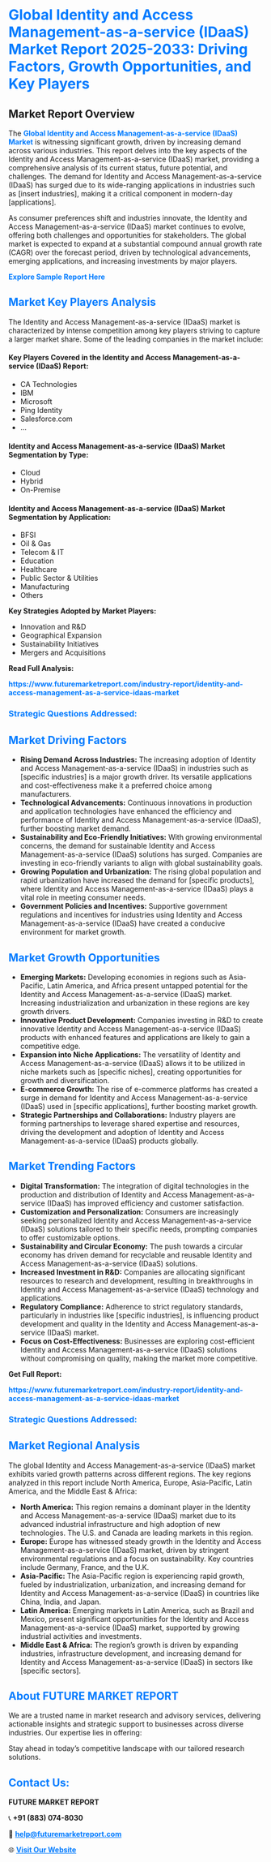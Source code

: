 <h1 style="color: #007BFF;">Global Identity and Access Management-as-a-service (IDaaS) Market Report 2025-2033: Driving Factors, Growth Opportunities, and Key Players</h1>

<section id="overview">
<h2>Market Report Overview</h2>
<p>The <a href="https://www.futuremarketreport.com/industry-report/identity-and-access-management-as-a-service-idaas-market" style="color: #007BFF; text-decoration: none;"><strong>Global Identity and Access Management-as-a-service (IDaaS) Market</strong></a> is witnessing significant growth, driven by increasing demand across various industries. This report delves into the key aspects of the Identity and Access Management-as-a-service (IDaaS) market, providing a comprehensive analysis of its current status, future potential, and challenges. The demand for Identity and Access Management-as-a-service (IDaaS) has surged due to its wide-ranging applications in industries such as [insert industries], making it a critical component in modern-day [applications].</p>
<p>As consumer preferences shift and industries innovate, the Identity and Access Management-as-a-service (IDaaS) market continues to evolve, offering both challenges and opportunities for stakeholders. The global market is expected to expand at a substantial compound annual growth rate (CAGR) over the forecast period, driven by technological advancements, emerging applications, and increasing investments by major players.</p>
</section>

<section id="overview">
<p><a href="https://www.futuremarketreport.com/request-sample/reportId=107468" style="color: #007BFF; text-decoration: none;"><strong>Explore Sample Report Here</strong></a></p>
</section>

<section id="key-players">
<h2 style="color: #007BFF;">Market Key Players Analysis</h2>
<p>The Identity and Access Management-as-a-service (IDaaS) market is characterized by intense competition among key players striving to capture a larger market share. Some of the leading companies in the market include:</p>
<h4>Key Players Covered in the Identity and Access Management-as-a-service (IDaaS) Report:</h4>
<ul><li>CA Technologies</li><li>IBM</li><li>Microsoft</li><li>Ping Identity</li><li>Salesforce.com</li><li>...</li></ul>
<h4>Identity and Access Management-as-a-service (IDaaS) Market Segmentation by Type:</h4>
<ul><li>Cloud</li><li>Hybrid</li><li>On-Premise</li></ul>

<h4>Identity and Access Management-as-a-service (IDaaS) Market Segmentation by Application:</h4>
<ul><li>BFSI</li><li>Oil &amp; Gas</li><li>Telecom &amp; IT</li><li>Education</li><li>Healthcare</li><li>Public Sector &amp; Utilities</li><li>Manufacturing</li><li>Others</li></ul>
<p><strong>Key Strategies Adopted by Market Players:</strong></p>
<ul>
<li>Innovation and R&D</li>
<li>Geographical Expansion</li>
<li>Sustainability Initiatives</li>
<li>Mergers and Acquisitions</li>
</ul>
</section>

<section>
<p><strong>Read Full Analysis: </strong></p><a href="https://www.futuremarketreport.com/industry-report/identity-and-access-management-as-a-service-idaas-market" style="color: #007BFF; text-decoration: none;"><strong>https://www.futuremarketreport.com/industry-report/identity-and-access-management-as-a-service-idaas-market</strong></a>
<h3 style="color: #007BFF;">Strategic Questions Addressed:</h3>
</section>

<section id="driving-factors">
<h2 style="color: #007BFF;">Market Driving Factors</h2>
<ul>
<li><strong>Rising Demand Across Industries:</strong> The increasing adoption of Identity and Access Management-as-a-service (IDaaS) in industries such as [specific industries] is a major growth driver. Its versatile applications and cost-effectiveness make it a preferred choice among manufacturers.</li>
<li><strong>Technological Advancements:</strong> Continuous innovations in production and application technologies have enhanced the efficiency and performance of Identity and Access Management-as-a-service (IDaaS), further boosting market demand.</li>
<li><strong>Sustainability and Eco-Friendly Initiatives:</strong> With growing environmental concerns, the demand for sustainable Identity and Access Management-as-a-service (IDaaS) solutions has surged. Companies are investing in eco-friendly variants to align with global sustainability goals.</li>
<li><strong>Growing Population and Urbanization:</strong> The rising global population and rapid urbanization have increased the demand for [specific products], where Identity and Access Management-as-a-service (IDaaS) plays a vital role in meeting consumer needs.</li>
<li><strong>Government Policies and Incentives:</strong> Supportive government regulations and incentives for industries using Identity and Access Management-as-a-service (IDaaS) have created a conducive environment for market growth.</li>
</ul>
</section>

<section id="growth-opportunities">
<h2 style="color: #007BFF;">Market Growth Opportunities</h2>
<ul>
<li><strong>Emerging Markets:</strong> Developing economies in regions such as Asia-Pacific, Latin America, and Africa present untapped potential for the Identity and Access Management-as-a-service (IDaaS) market. Increasing industrialization and urbanization in these regions are key growth drivers.</li>
<li><strong>Innovative Product Development:</strong> Companies investing in R&D to create innovative Identity and Access Management-as-a-service (IDaaS) products with enhanced features and applications are likely to gain a competitive edge.</li>
<li><strong>Expansion into Niche Applications:</strong> The versatility of Identity and Access Management-as-a-service (IDaaS) allows it to be utilized in niche markets such as [specific niches], creating opportunities for growth and diversification.</li>
<li><strong>E-commerce Growth:</strong> The rise of e-commerce platforms has created a surge in demand for Identity and Access Management-as-a-service (IDaaS) used in [specific applications], further boosting market growth.</li>
<li><strong>Strategic Partnerships and Collaborations:</strong> Industry players are forming partnerships to leverage shared expertise and resources, driving the development and adoption of Identity and Access Management-as-a-service (IDaaS) products globally.</li>
</ul>
</section>

<section id="trending-factors">
<h2 style="color: #007BFF;">Market Trending Factors</h2>
<ul>
<li><strong>Digital Transformation:</strong> The integration of digital technologies in the production and distribution of Identity and Access Management-as-a-service (IDaaS) has improved efficiency and customer satisfaction.</li>
<li><strong>Customization and Personalization:</strong> Consumers are increasingly seeking personalized Identity and Access Management-as-a-service (IDaaS) solutions tailored to their specific needs, prompting companies to offer customizable options.</li>
<li><strong>Sustainability and Circular Economy:</strong> The push towards a circular economy has driven demand for recyclable and reusable Identity and Access Management-as-a-service (IDaaS) solutions.</li>
<li><strong>Increased Investment in R&D:</strong> Companies are allocating significant resources to research and development, resulting in breakthroughs in Identity and Access Management-as-a-service (IDaaS) technology and applications.</li>
<li><strong>Regulatory Compliance:</strong> Adherence to strict regulatory standards, particularly in industries like [specific industries], is influencing product development and quality in the Identity and Access Management-as-a-service (IDaaS) market.</li>
<li><strong>Focus on Cost-Effectiveness:</strong> Businesses are exploring cost-efficient Identity and Access Management-as-a-service (IDaaS) solutions without compromising on quality, making the market more competitive.</li>
</ul>
</section>

<section>
<p><strong>Get Full Report: </strong></p><a href="https://www.futuremarketreport.com/industry-report/identity-and-access-management-as-a-service-idaas-market" style="color: #007BFF; text-decoration: none;"><strong>https://www.futuremarketreport.com/industry-report/identity-and-access-management-as-a-service-idaas-market</strong></a>
<h3 style="color: #007BFF;">Strategic Questions Addressed:</h3>
</section>


<section id="regional-analysis">
<h2 style="color: #007BFF;">Market Regional Analysis</h2>
<p>The global Identity and Access Management-as-a-service (IDaaS) market exhibits varied growth patterns across different regions. The key regions analyzed in this report include North America, Europe, Asia-Pacific, Latin America, and the Middle East & Africa:</p>
<ul>
<li><strong>North America:</strong> This region remains a dominant player in the Identity and Access Management-as-a-service (IDaaS) market due to its advanced industrial infrastructure and high adoption of new technologies. The U.S. and Canada are leading markets in this region.</li>
<li><strong>Europe:</strong> Europe has witnessed steady growth in the Identity and Access Management-as-a-service (IDaaS) market, driven by stringent environmental regulations and a focus on sustainability. Key countries include Germany, France, and the U.K.</li>
<li><strong>Asia-Pacific:</strong> The Asia-Pacific region is experiencing rapid growth, fueled by industrialization, urbanization, and increasing demand for Identity and Access Management-as-a-service (IDaaS) in countries like China, India, and Japan.</li>
<li><strong>Latin America:</strong> Emerging markets in Latin America, such as Brazil and Mexico, present significant opportunities for the Identity and Access Management-as-a-service (IDaaS) market, supported by growing industrial activities and investments.</li>
<li><strong>Middle East & Africa:</strong> The region’s growth is driven by expanding industries, infrastructure development, and increasing demand for Identity and Access Management-as-a-service (IDaaS) in sectors like [specific sectors].</li>
</ul>
</section>

<footer>
<h2 style="color: #007BFF;">About FUTURE MARKET REPORT</h2>
<p>We are a trusted name in market research and advisory services, delivering actionable insights and strategic support to businesses across diverse industries. Our expertise lies in offering:</p>

<p>Stay ahead in today’s competitive landscape with our tailored research solutions.</p>

<h2 style="color: #007BFF;">Contact Us:</h2>
<p><strong>FUTURE MARKET REPORT</strong></p>
<p>📞 <strong>+91 (883) 074-8030</strong></p>
<p>📧 <strong><a href="mailto:help@futuremarketreport.com" style="color: #007BFF;">help@futuremarketreport.com</a></strong></p>
<p>🌐 <strong><a href="https://www.futuremarketreport.com/" style="color: #007BFF;">Visit Our Website</a></strong></p>
</footer>